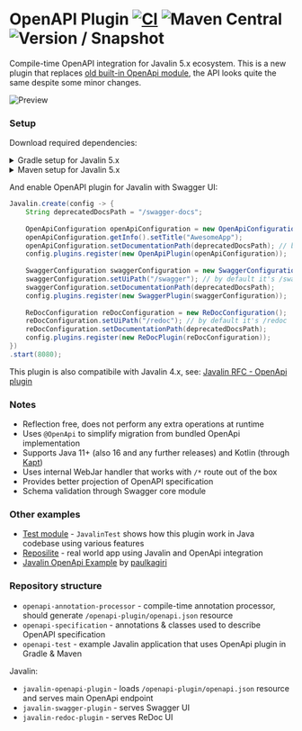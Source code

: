 # OpenAPI Plugin [![CI](https://github.com/javalin/javalin-openapi/actions/workflows/gradle.yml/badge.svg)](https://github.com/javalin/javalin-openapi/actions/workflows/gradle.yml) ![Maven Central](https://img.shields.io/maven-central/v/io.javalin.community.openapi/openapi-annotation-processor?label=Maven%20Central) ![Version / Snapshot](https://maven.reposilite.com/api/badge/latest/snapshots/io/javalin/javalin-openapi-plugin?color=A97BFF&name=Snapshot)
Compile-time OpenAPI integration for Javalin 5.x ecosystem.
This is a new plugin that replaces [old built-in OpenApi module](https://github.com/javalin/javalin/tree/javalin-4x/javalin-openapi), 
the API looks quite the same despite some minor changes.

![Preview](https://user-images.githubusercontent.com/4235722/122982162-d2344f80-d39a-11eb-9a93-e52b9b7b7b53.png)

### Setup
Download required dependencies:

<details>
    <summary>Gradle setup for Javalin 5.x</summary>

```groovy
repositories {
    // For snapshots
    maven { url 'https://maven.reposilite.com/snapshots' }
}

dependencies {
    def openapi = "5.0.1"
    
    // For Java projects
    annotationProcessor("io.javalin.community.openapi:openapi-annotation-processor:$openapi")
    // For Kotlin projects
    kapt("io.javalin.community.openapi:openapi-annotation-processor:$openapi")

    implementation("io.javalin.community.openapi:javalin-openapi-plugin:$openapi") // for /openapi route with JSON scheme
    implementation("io.javalin.community.openapi:javalin-swagger-plugin:$openapi") // for Swagger UI
    implementation("io.javalin.community.openapi:javalin-redoc-plugin:$openapi") // for ReDoc UI
}
```

</details>

<details>
    <summary>Maven setup for Javalin 5.x</summary>

```xml
<project>
    <properties>
        <javalin.version>5.0.1</javalin.version>
    </properties>
    
    <repositories>
        <!-- Snapshots -->
        <repository>
            <id>reposilite-repository</id>
            <url>https://maven.reposilite.com/snapshots</url>
        </repository>
    </repositories>
    
    <dependencies>
        <!-- OpenApi plugin -->
        <dependency>
            <groupId>io.javalin.community.openapi</groupId>
            <artifactId>javalin-openapi-plugin</artifactId>
            <version>${javalin.version}</version>
        </dependency>
        <!-- Swagger plugin -->
        <dependency>
            <groupId>io.javalin.community.openapi</groupId>
            <artifactId>javalin-swagger-plugin</artifactId>
            <version>${javalin.version}</version>
        </dependency>
        <!-- ReDoc plugin -->
        <dependency>
            <groupId>io.javalin.community.openapi</groupId>
            <artifactId>javalin-redoc-plugin</artifactId>
            <version>${javalin.version}</version>
        </dependency>
        <dependency>
            <groupId>org.webjars.npm</groupId>
            <artifactId>redoc</artifactId>
            <version>2.0.0-rc.70</version>
            <exclusions>
                <exclusion>
                    <groupId>*</groupId>
                    <artifactId>*</artifactId>
                </exclusion>
            </exclusions>
        </dependency>
    </dependencies>
    
    <build>
        <pluginManagement>
            <plugins>
                <plugin>
                    <groupId>org.apache.maven.plugins</groupId>
                    <artifactId>maven-compiler-plugin</artifactId>
                    <version>3.10.1</version>
                    <configuration>
                        <annotationProcessorPaths>
                            <annotationProcessorPath>
                                <groupId>io.javalin.community.openapi</groupId>
                                <artifactId>openapi-annotation-processor</artifactId>
                                <version>${javalin.version}</version>
                            </annotationProcessorPath>
                        </annotationProcessorPaths>
                    </configuration>
                </plugin>
            </plugins>
        </pluginManagement>
    </build>
</project>
```

</details>

And enable OpenAPI plugin for Javalin with Swagger UI:

```java
Javalin.create(config -> {
    String deprecatedDocsPath = "/swagger-docs";
    
    OpenApiConfiguration openApiConfiguration = new OpenApiConfiguration();
    openApiConfiguration.getInfo().setTitle("AwesomeApp");
    openApiConfiguration.setDocumentationPath(deprecatedDocsPath); // by default it's /openapi
    config.plugins.register(new OpenApiPlugin(openApiConfiguration));
    
    SwaggerConfiguration swaggerConfiguration = new SwaggerConfiguration();
    swaggerConfiguration.setUiPath("/swagger"); // by default it's /swagger
    swaggerConfiguration.setDocumentationPath(deprecatedDocsPath);
    config.plugins.register(new SwaggerPlugin(swaggerConfiguration));
    
    ReDocConfiguration reDocConfiguration = new ReDocConfiguration();
    reDocConfiguration.setUiPath("/redoc"); // by default it's /redoc
    reDocConfiguration.setDocumentationPath(deprecatedDocsPath);
    config.plugins.register(new ReDocPlugin(reDocConfiguration));
})
.start(8080);
```

This plugin is also compatibile with Javalin 4.x, see: [Javalin RFC - OpenApi plugin](https://github.com/javalin/javalin-openapi/tree/99fe1f8eb1df46a1687653bf433d082d7115d426)

### Notes
* Reflection free, does not perform any extra operations at runtime
* Uses `@OpenApi` to simplify migration from bundled OpenApi implementation
* Supports Java 11+ (also 16 and any further releases) and Kotlin (through [Kapt](https://kotlinlang.org/docs/kapt.html))
* Uses internal WebJar handler that works with `/*` route out of the box
* Provides better projection of OpenAPI specification
* Schema validation through Swagger core module

### Other examples
* [Test module](https://github.com/javalin/javalin-openapi/blob/main/openapi-test/src/main/java/io/javalin/openapi/plugin/test/JavalinTest.java) - `JavalinTest` shows how this plugin work in Java codebase using various features
* [Reposilite](https://github.com/dzikoysk/reposilite) - real world app using Javalin and OpenApi integration
* [Javalin OpenApi Example](https://github.com/paulkagiri/JavalinOpenApiExample) by [paulkagiri](https://github.com/paulkagiri)

### Repository structure
* `openapi-annotation-processor` - compile-time annotation processor, should generate `/openapi-plugin/openapi.json` resource
* `openapi-specification` - annotations & classes used to describe OpenAPI specification
* `openapi-test` - example Javalin application that uses OpenApi plugin in Gradle & Maven

Javalin:

* `javalin-openapi-plugin` - loads `/openapi-plugin/openapi.json` resource and serves main OpenApi endpoint
* `javalin-swagger-plugin` - serves Swagger UI
* `javalin-redoc-plugin` - serves ReDoc UI
